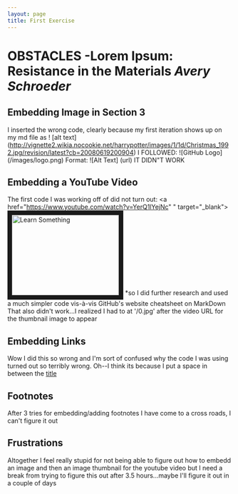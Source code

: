 ```yaml
---
layout: page
title: First Exercise
---
```


# OBSTACLES -Lorem Ipsum: Resistance in the Materials *Avery Schroeder*
## Embedding Image in Section 3
I inserted the wrong code, clearly because my first iteration shows up on my md file as ! [alt text] (http://vignette2.wikia.nocookie.net/harrypotter/images/1/1d/Christmas_1992.jpg/revision/latest?cb=20080619200904)
I FOLLOWED: ![GitHub Logo] (/images/logo.png)
Format: ![Alt Text] (url)
IT DIDN"T WORK

## Embedding a YouTube Video 
The first code I was working off of did not turn out: <a href="https://www.youtube.com/watch?v=YerQ1lYejNc" " target="_blank"><img src="https://www.youtube.com/watch?v=YerQ1lYejNc.jpg" alt="Learn Something" width="240" height="180" border='10' /></a>  *so I did further research and used a much simpler code vis-à-vis GitHub's website cheatsheet on MarkDown
That also didn't work...I realized I had to at '/0.jpg' after the video URL for the thumbnail image to appear 

## Embedding Links
Wow I did this so wrong and I'm sort of confused why the code I was using turned out so terribly wrong. Oh--I think its because I put a space in between the [title](http://)

## Footnotes
After 3 tries for embedding/adding footnotes I have come to a cross roads, I can't figure it out 
## Frustrations
Altogether I feel really stupid for not being able to figure out how to embedd an image and then an image thumbnail for the youtube video but I need a break from trying to figure this out after 3.5 hours...maybe I'll figure it out in a couple of days
